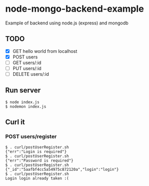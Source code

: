 # node-mongo-backend-example
Example of backend using node.js (express) and mongodb

## TODO
- [X] GET hello world from localhost
- [X] POST users
- [ ] GET users/:id
- [ ] PUT users/:id
- [ ] DELETE users/:id

## Run server
```
$ node index.js
$ nodemon index.js
```

## Curl it
### POST users/register
```
$ . curl/postUserRegister.sh
{"err":"Login is required"}
$ . curl/postUserRegister.sh
{"err":"Password is required"}
$ . curl/postUserRegister.sh
{"_id":"5aafbf4cc5a54975c872120a","login":"login"}
$ . curl/postUserRegister.sh
Login login already taken :(
```